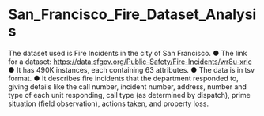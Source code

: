 # San_Francisco_Fire_Dataset_Analysis


The dataset used is Fire Incidents in the city of San Francisco.
● The link for a dataset: https://data.sfgov.org/Public-Safety/Fire-Incidents/wr8u-xric
● It has 490K instances, each containing 63 attributes.
● The data is in tsv format.
● It describes fire incidents that the department responded to, giving details like the call
number, incident number, address, number and type of each unit responding, call type
(as determined by dispatch), prime situation (field observation), actions taken, and
property loss.
